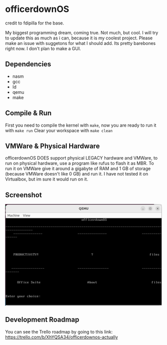 officerdownOS
==============
credit to fdipilla for the base.


My biggest programming dream, coming true.
Not much, but cool.
I will try to update this as much as i can, because it is my coolest project.
Please make an issue with suggetons for what I should add. Its pretty barebones right now.
I don't plan to make a GUI.

Dependencies
------------

* nasm
* gcc
* ld
* qemu
* make


Compile & Run
-------------

First you need to compile the kernel with `make`, now you are ready to run it with `make run`
Clear your workspace with `make clean`


VMWare & Physical Hardware
--------------------------
officerdownOS DOES support physical LEGACY hardware and VMWare, 
to run on physical hardware, use a program like rufus to flash 
it as MBR. To run it on VMWare give it around a gigabyte of RAM
and 1 GB of storage (because VMWare doesn't like 0 GB)
and run it.
I have not tested it on Virtualbox, but im sure it would run 
on it.

Screenshot
----------

![ScreenShot](/screenshot.png)

Development Roadmap
-------------------
You can see the Trello roadmap by going to this link:
https://trello.com/b/XhYQSA34/officerdownos-actually
